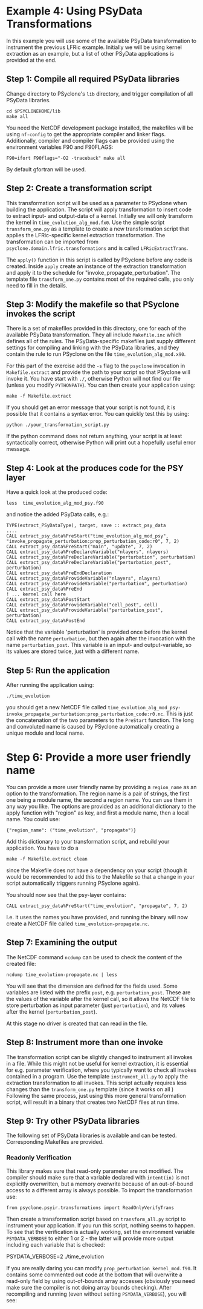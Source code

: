 # Example 4: Using PSyData Transformations

In this example you will use some of the available PSyData
transformation to instrument the previous LFRic example.
Initially we will be using kernel extraction as an example,
but a list of other PSyData applications is provided at the end.


## Step 1: Compile all required PSyData libraries
Change directory to PSyclone's ``lib`` directory, and trigger
compilation of all PSyData libraries.

    cd $PSYCLONEHOME/lib
    make all

You need the NetCDF development package installed, the makefiles
will be using ``nf-config`` to get the appropriate compiler and
linker flags. Additionally, compiler and compiler flags can be provided
using the environment variables F90 and F90FLAGS:

    F90=ifort F90flags="-O2 -traceback" make all

By default gfortran will be used.


## Step 2: Create a transformation script
This transformation script will be used as a parameter
to PSyclone when building the application. The script will apply
transformation to insert
code to extract input- and output-data of a kernel. Initially
we will only transform the kernel in ``time_evolution_alg_mod.fx0``.
Use the simple script ``transform_one.py`` as a template
to create a new transformation script that applies the
LFRic-specific kernel extraction transformation. The transformation
can be imported from ``psyclone.domain.lfric.transformations``
and is called ``LFRicExtractTrans``.

The ``apply()`` function in this script is called by PSyclone before
any code is created. Inside ``apply`` create an instance of the
extraction transformation and apply it to the schedule for
"invoke_propagate_perturbation". The template file ``transform_one.py``
contains most of the required calls, you only need to fill in the
details.

## Step 3: Modify the makefile so that PSyclone invokes the script

There is a set of makefiles provided in this directory, one for
each of the available PSyData transformation. They all include
``Makefile.inc`` which defines all of the rules. The PSyData-specific
makefiles just supply different settings for compiling and linking
with the PSyData libraries, and they contain the rule to run PSyclone
on the file ``time_evolution_alg_mod.x90``.

For this part of the exercise add the ``-s`` flag to the ``psyclone``
invocation in ``Makefile.extract`` and provide the path to your script
so that PSyclone will invoke it. You have start with ``./``, otherwise
Python will not find our file (unless you modify ``PYTHONPATH``).
You can then create your application using:

    make -f Makefile.extract

If you should get an error message that your script is not found,
it is possible that it contains a syntax error. You can quickly
test this by using:

    python ./your_transformation_script.py

If the python command does not return anything, your script is at least
syntactically correct, otherwise Python will print out a hopefully
useful error message.


## Step 4: Look at the produces code for the PSY layer
Have a quick look at the produced code:

    less  time_evolution_alg_mod_psy.f90

and notice the added PSyData calls, e.g.:

    TYPE(extract_PSyDataType), target, save :: extract_psy_data
    ....
    CALL extract_psy_data%PreStart("time_evolution_alg_mod_psy", "invoke_propagate_perturbation:prop_perturbation_code:r0", 7, 2)
    CALL extract_psy_data%PreStart("main", "update", 7, 2)
    CALL extract_psy_data%PreDeclareVariable("nlayers", nlayers)
    CALL extract_psy_data%PreDeclareVariable("perturbation", perturbation)
    CALL extract_psy_data%PreDeclareVariable("perturbation_post", perturbation)
    CALL extract_psy_data%PreEndDeclaration
    CALL extract_psy_data%ProvideVariable("nlayers", nlayers)
    CALL extract_psy_data%ProvideVariable("perturbation", perturbation)
    CALL extract_psy_data%PreEnd
    ! ... kernel call here
    CALL extract_psy_data%PostStart
    CALL extract_psy_data%ProvideVariable("cell_post", cell)
    CALL extract_psy_data%ProvideVariable("perturbation_post", perturbation)
    CALL extract_psy_data%PostEnd

Notice that the variable 'perturbation' is provided once before the kernel call
with the name ``perturbation``, but then again after the invocation with
the name ``perturbation_post``. This variable is an input- and output-variable,
so its values are stored twice, just with a different name.


## Step 5: Run the application
After running the application using:

    ./time_evolution

you should get a new NetCDF file called
``time_evolution_alg_mod_psy-invoke_propagate_perturbation:prop_perturbation_code:r0.nc``.
This is just the concatenation of the two parameters to the ``PreStart`` function.
The long and convoluted name is caused by PSyclone automatically creating a unique module 
and local name. 

# Step 6: Provide a more user friendly name
You can provide a more user friendly name by providing a
``region_name`` as an option to the transformation. The region name is a pair of strings,
the first one being a module name, the second a region name. You can use them in any
way you like. The options are provided as an additional dictionary to the apply function
with "region" as key, and first a module name, then a local name. You could use:

    {"region_name": ("time_evolution", "propagate")}

Add this dictionary to your transformation script, and rebuild your application. You
have to do a

    make -f Makefile.extract clean

since the Makefile does not have a dependency on your script (though it would be
recommended to add this to the Makefile so that a change in your script automatically
triggers running PSyclone again).

You should now see that the psy-layer contains:

    CALL extract_psy_data%PreStart("time_evolution", "propagate", 7, 2)

I.e. it uses the names you have provided, and running the binary will now create
a NetCDF file called ``time_evolution-propagate.nc``.

## Step 7: Examining the output

The NetCDF command ``ncdump`` can be used to check the content of the created file:

    ncdump time_evolution-propagate.nc | less

You will see that the dimension are defined for the fields used. Some variables
are listed with the prefix ``post``, e.g. ``perturbation_post``. These are the
values of the variable after the kernel call, so it allows the NetCDF file
to store perturbation as input parameter (just ``perturbation``), and its
values after the kernel (``perturbation_post``).

At this stage no driver is created that can read in the file.


## Step 8: Instrument more than one invoke

The transformation script can be slightly changed to instrument all invokes
in a file. While this might not be useful for kernel extraction, it is
essential for e.g. parameter verification, where you typically want to
check all invokes contained in a program. Use the template ``instrument_all.py``
to apply the extraction transformation to all invokes. This script actually
requires less changes than the ``transform_one.py`` template (since it
works on all )
Following the same process, just using this more general transformation script,
will result in a binary that creates two NetCDF files at run time.


## Step 9: Try other PSyData libraries
The following set of PSyData libraries is available and can be tested.
Corresponding Makefiles are provided.

### Readonly Verification
This library makes sure that read-only parameter are not modified. The compiler
should make sure that a variable declared with ``intent(in)`` is not explicitly
overwritten, but a memory overwrite because of an out-of-bound access to a
different array is always possible. To import the transformation use:

    from psyclone.psyir.transformations import ReadOnlyVerifyTrans

Then create a transformation script based on ``transform_all.py`` script to
instrument your application. If you run this script, nothing seems to happen.
To see that the verification is actually working, set
the environment variable ``PSYDATA_VERBOSE`` to either 1 or 2 - the latter
will provide more output including each variable that is checked:

   PSYDATA_VERBOSE=2 ./time_evolution


If you are really daring you can modify ``prop_perturbation_kernel_mod.f90``.
It contains some commented out code at the bottom that will overwrite
a read-only field by using out-of-bounds array accesses (obviously you
need make sure the compiler is not doing array bounds checking). After
recompiling and running (even without setting ``PSYDATA_VERBOSE``), you will
see:



